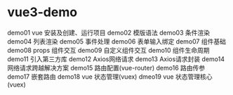 # vue3-demo

demo01      vue 安装及创建、运行项目
demo02      模版语法
demo03      条件渲染
demo04      列表渲染
demo05      事件处理
demo06      表单输入绑定
demo07      组件基础
demo08      props 组件交互
demo09      自定义组件交互
demo10      组件生命周期
demo11      引入第三方库
demo12      Axios网络请求
demo13      Axios请求封装
demo14      网络请求跨越解决方案
demo15      路由配置(vue-router)
demo16      路由传参
demo17      嵌套路由
demo18      vue 状态管理(vuex)
dmeo19      vue 状态管理核心(vuex)



